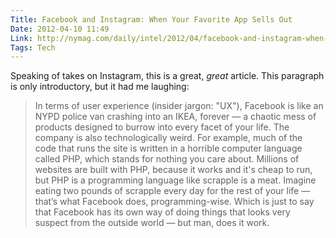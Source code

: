 ```yaml
---
Title: Facebook and Instagram: When Your Favorite App Sells Out
Date: 2012-04-10 11:49
Link: http://nymag.com/daily/intel/2012/04/facebook-and-instagram-when-your-favorite-app-sells-out.html
Tags: Tech
---
```

Speaking of takes on Instagram, this is a great, *great* article. This paragraph is only introductory, but it had me laughing: 

> In terms of user experience (insider jargon: "UX"), Facebook is like an NYPD police van crashing into an IKEA, forever — a chaotic mess of products designed to burrow into every facet of your life. The company is also technologically weird. For example, much of the code that runs the site is written in a horrible computer language called PHP, which stands for nothing you care about. Millions of websites are built with PHP, because it works and it's cheap to run, but PHP is a programming language like scrapple is a meat. Imagine eating two pounds of scrapple every day for the rest of your life — that’s what Facebook does, programming-wise. Which is just to say that Facebook has its own way of doing things that looks very suspect from the outside world — but man, does it work.
